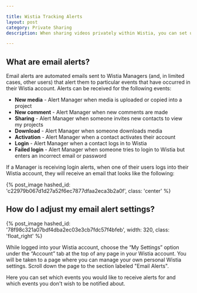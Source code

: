 ```yaml
---

title: Wistia Tracking Alerts
layout: post
category: Private Sharing
description: When sharing videos privately within Wistia, you can set up email alerts to stay in the know on how your contacts are navigating through your content. Learn more here!

---
```


## What are email alerts? ##

Email alerts are automated emails sent to Wistia Managers (and, in limited cases, other users) that alert them to particular events that have occurred in their Wistia account.  Alerts can be received for the following events:

*  **New media** - Alert Manager when media is uploaded or copied into a project
*  **New comment** - Alert Manager when new comments are made
*  **Sharing** - Alert Manager when someone invites new contacts to view my projects
*  **Download** - Alert Manager when someone downloads media
*  **Activation** - Alert Manager when a contact activates their account
*  **Login** - Alert Manager when a contact logs in to Wistia
*  **Failed login** - Alert Manager when someone tries to login to Wistia but enters an incorrect email or password

If a Manager is receiving login alerts, when one of their users logs into their Wistia account, they will receive an email that looks like the following:

{% post_image hashed_id: 'c22979b067d1d27a52f6ec7877dfaa2eca3b2a0f', class: 'center' %}

## How do I adjust my email alert settings?

{% post_image hashed_id: '78f98c321a07bdf4dba2ec03e3cb7fdc57f4bfeb', width: 320, class: 'float_right' %}

While logged into your Wistia account, choose the “My Settings” option under the “Account” tab at the top of any page in your Wistia account. You will be taken to a page where you can manage your own personal Wistia settings.  Scroll down the page to the section labeled "Email Alerts".

Here you can set which events you would like to receive alerts for and which events you don't wish to be notified about.

